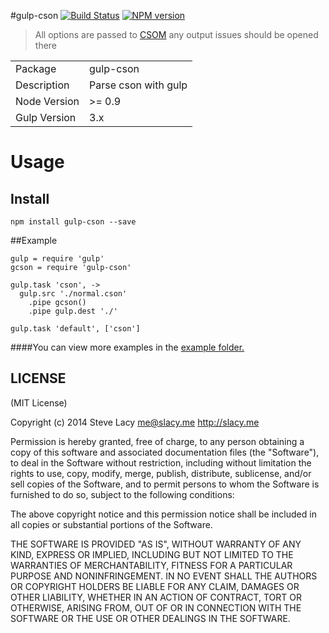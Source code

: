 #gulp-cson
[![Build Status](https://travis-ci.org/stevelacy/gulp-cson.png?branch=master)](https://travis-ci.org/stevelacy/gulp-cson)
[![NPM version](https://badge.fury.io/js/gulp-cson.png)](http://badge.fury.io/js/gulp-cson)

>  All options are passed to [CSOM](https://github.com/bevry/cson) any output issues should be opened there

<table>
<tr> 
<td>Package</td><td>gulp-cson</td>
</tr>
<tr>
<td>Description</td>
<td>Parse cson with gulp</td>
</tr>
<tr>
<td>Node Version</td>
<td>>= 0.9</td>
</tr>
<tr>
<td>Gulp Version</td>
<td>3.x</td>
</tr>
</table>

# Usage

## Install

```
npm install gulp-cson --save
```
##Example

```coffee-script
gulp = require 'gulp'
gcson = require 'gulp-cson'

gulp.task 'cson', ->
  gulp.src './normal.cson'
    .pipe gcson()
    .pipe gulp.dest './'

gulp.task 'default', ['cson']
```

####You can view more examples in the [example folder.](https://github.com/stevelacy/gulp-cson/tree/master/examples)



## LICENSE

(MIT License)

Copyright (c) 2014 Steve Lacy <me@slacy.me> http://slacy.me

Permission is hereby granted, free of charge, to any person obtaining
a copy of this software and associated documentation files (the
"Software"), to deal in the Software without restriction, including
without limitation the rights to use, copy, modify, merge, publish,
distribute, sublicense, and/or sell copies of the Software, and to
permit persons to whom the Software is furnished to do so, subject to
the following conditions:

The above copyright notice and this permission notice shall be
included in all copies or substantial portions of the Software.

THE SOFTWARE IS PROVIDED "AS IS", WITHOUT WARRANTY OF ANY KIND,
EXPRESS OR IMPLIED, INCLUDING BUT NOT LIMITED TO THE WARRANTIES OF
MERCHANTABILITY, FITNESS FOR A PARTICULAR PURPOSE AND
NONINFRINGEMENT. IN NO EVENT SHALL THE AUTHORS OR COPYRIGHT HOLDERS BE
LIABLE FOR ANY CLAIM, DAMAGES OR OTHER LIABILITY, WHETHER IN AN ACTION
OF CONTRACT, TORT OR OTHERWISE, ARISING FROM, OUT OF OR IN CONNECTION
WITH THE SOFTWARE OR THE USE OR OTHER DEALINGS IN THE SOFTWARE.
